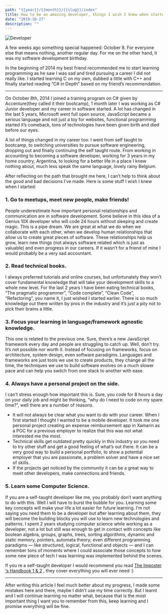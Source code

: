 ```yaml
---
path: "{{year}}/{{month}}/{{slug}}/index"
title: How to be an amazing developer, things I wish I knew when started.
date: "2019-10-27"
description: ""
---
```


![Developer](https://res.cloudinary.com/practicaldev/image/fetch/s--xG1gcsyJ--/c_imagga_scale,f_auto,fl_progressive,h_420,q_auto,w_1000/https://thepracticaldev.s3.amazonaws.com/i/h68x0up43hmknl5tjcww.jpg)

A few weeks ago something special happened: October 8. For everyone else that means nothing, another regular day. For me on the other hand, it was my software development birthday.

In the beginning of 2014 my best friend recommended me to start learning programming as he saw I was sad and tired pursuing a career I did not really like. I started learning C on my own, dubbed a little with C++ and finally started reading “C# in Depth” based on my friend’s recommendation.

---

On October 8th, 2014 I joined a training program on C# given by Accenture(they called it their bootcamp), 1 month later I was working as C# Junior developer and my career in software started.
A lot has changed in the last 5 years, Microsoft went full open source, JavaScript became a serious language and not just a toy for websites, functional programming started it’s comeback, tons of technologies have been given birth and died before our eyes.

A lot of things changed in my career too: I went from self taught to bootcamp, to switching universities to pursue software engineering, dropping out and finally continuing the self taught route. From working in accounting to becoming a software developer, working for 3 years in my home country, Argentina, to looking for a better life in a place I knew nothing about, much less speak the same language, lovely rainy Belgium.

After reflecting on the path that brought me here, I can’t help to think about the good and bad decisions I’ve made. Here is some stuff I wish I knew when I started:

### 1. Go to meetups, meet new people, make friends!

People underestimate how important personal relationships and communication are in software development. Some believe in this idea of a Genius 10X developer who will code 24 hours without sleeping and create magic. This is a pipe dream. We are great at what we do when we collaborate with each other, when we develop human relationships that allow us to create great pieces of software. These relationships help us grow, learn new things (not always software related which is just as valuable) and even progress in our careers. If it wasn’t for a friend of mine I would probably be a very sad accountant.

### 2. Read technical books.

I always preferred tutorials and online courses, but unfortunately they won’t cover fundamental knowledge that will take your development skills to a whole new level. For the last 2 years I have been eating technical books, “The pragmatic programmer”, “Code complete”, “Clean Code”, “Refactoring”, you name it, I just wished I started earlier. There is so much knowledge out there written by pros in the industry and it’s just a pity not to pick their brains a little.

### 3. Focus your learning in language/framework agnostic knowledge.

This one is related to the previous one. Sure, there’s a new JavaScript framework every day and people are struggling to catch up. Well, don’t try. It’s not possible nor worth it. Instead of focusing on frameworks, focus on architecture, system design, even software paradigms. Languages and frameworks are just tools we use to create products, they change all the time, the techniques we use to build software evolves on a much slower pace and can help you switch from one stack to another with ease.

### 4. Always have a personal project on the side.

I can’t stress enough how important this is. Sure, you code for 8 hours a day on your daily job and might be thinking, “why do I need to code on my spare time?”, well there are a number of reasons.

- It will not always be clear what you want to do with your career. When I first started I thought I wanted to be a mobile developer. It took me one personal project creating an expense reimbursement app in Xamarin as a POC for a previous employer to realize that this was not what interested me the most.
- Technical skills get outdated pretty quickly in this industry so you need to try other stuff and get a good feeling of what’s out there.
  It can be a very good way to build a personal portfolio, to show a potential employer that you are passionate, a problem solver and have a nice set of skills.
- If the projects get noticed by the community it can be a great way to meet other developers, make connections and friends.

### 5. Learn some Computer Science.

If you are a self-taught developer like me, you probably don’t want anything to do with this. Well I will have to burst the bubble for you. Learning some key concepts will make your life a lot easier for future learning. I’m not saying you need them to be a developer but after learning about them, they will become the building blocks you will use to learn new technologies and patterns.
I spent 2 years studying computer science while working as a developer, not a lot but still was enough to get in contact with concepts like boolean algebra, groups, graphs, trees, sorting algorithms, dynamic and static memory, pointers, automata theory; even different programming paradigms — like structured, logical, functional and objects — and I can remember tons of moments where I could associate those concepts to how some new piece of tech I was learning was implemented behind the scenes.

If you re a self-taught developer I would recommend you read [The Imposter ‘s Handbook 1 & 2](https://bigmachine.io/products/imposter2-combo/) , they cover everything you will ever need :)

---

After writing this article I feel much better about my progress, I made some mistakes here and there, maybe I didn’t use my time correctly. But I learnt and I will continue learning no matter what, because that is the most important thing I want you to remember from this, keep learning and I promise everything will be fine.
